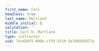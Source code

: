 ```yaml
---
first_name: Carl
headless: true
last_name: Martland
middle_initial: D.
salutation: ''
title: Carl D. Martland
type: instructor
uid: 74cd26f5-098e-cf29-5519-5a769585977a
---
```


